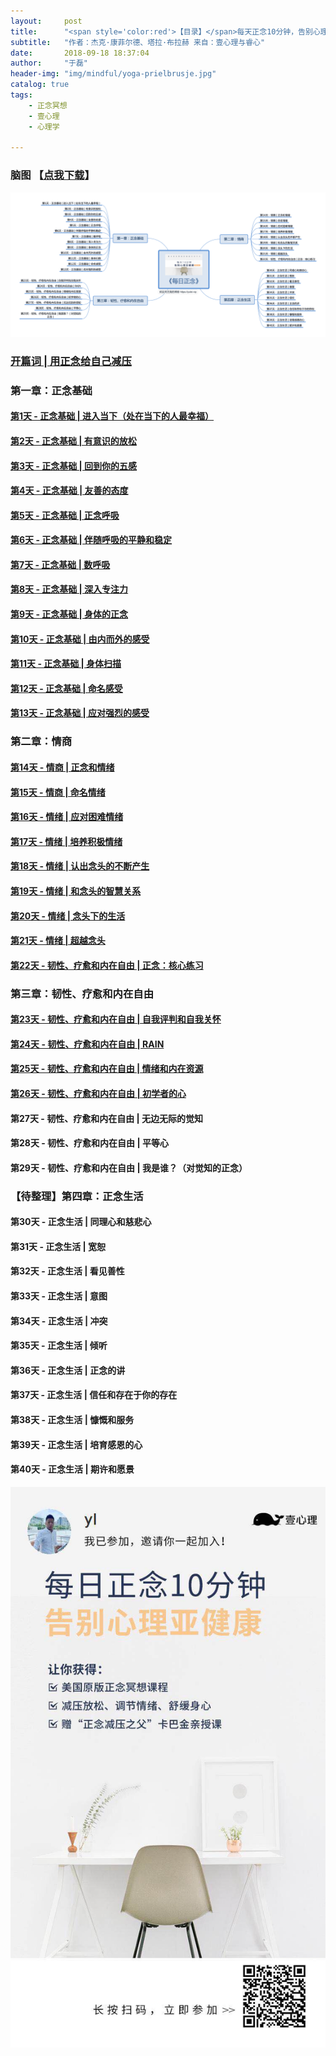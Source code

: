 ```yaml
---
layout:     post
title:      "<span style='color:red'>【目录】</span>每天正念10分钟，告别心理亚健康"
subtitle:   "作者：杰克·康菲尔德、塔拉·布拉赫 来自：壹心理与睿心"
date:       2018-09-18 18:37:04
author:     "于磊"
header-img: "img/mindful/yoga-prielbrusje.jpg"
catalog: true
tags:
    - 正念冥想
    - 壹心理
    - 心理学

---
```




### 脑图 【[点我下载](https://github.com/yuleizhuai/resources/raw/master/psychology/mindful/mindful_directory.png)】

![mindful_directory](/img/mindful/mindful_directory.png)



### [开篇词 | 用正念给自己减压](https://yulei.vip/2018/09/18/the_opening_words/)

### 第一章：正念基础

#### [第1天 - 正念基础 | 进入当下（处在当下的人最幸福）](https://yulei.vip/2018/09/18/into_the_present/)

#### [第2天 - 正念基础 | 有意识的放松](https://yulei.vip/2018/09/20/02Conscious_relaxation/)

#### [第3天 - 正念基础 | 回到你的五感](https://yulei.vip/2018/09/22/03Go_back_to_your_five_senses/)

#### [第4天 - 正念基础 | 友善的态度](https://yulei.vip/2018/09/26/04Friendly_attitude/)

#### [第5天 - 正念基础 | 正念呼吸](https://yulei.vip/2018/09/27/05Mindfulness_of_breathing/)

#### [第6天 - 正念基础 | 伴随呼吸的平静和稳定](https://yulei.vip/2018/09/29/06Quiet_ease/)

#### [第7天 - 正念基础 | 数呼吸](https://yulei.vip/2018/10/04/07Number_of_breathing/)

#### [第8天 - 正念基础 | 深入专注力](https://yulei.vip/2018/10/09/08Deap_focus/)

#### [第9天 - 正念基础 | 身体的正念](https://yulei.vip/2018/10/11/09Body_mindfulness/)

#### [第10天 - 正念基础 | 由内而外的感受](https://yulei.vip/2018/10/15/10Feel_from_the_inside_out/)

#### [第11天 - 正念基础 | 身体扫描](https://yulei.vip/2018/10/18/11The_body_scan/)

#### [第12天 - 正念基础 | 命名感受](https://yulei.vip/2018/10/25/12After_feeling/)

#### [第13天 - 正念基础 | 应对强烈的感受](https://yulei.vip/2018/11/08/13Deal_with_strong_feelings/)

### 第二章：情商

#### [第14天 - 情商 | 正念和情绪](https://yulei.vip/2018/11/08/14Mindfulness_and_emotion/)

#### [第15天 - 情商 | 命名情绪](https://yulei.vip/2018/11/12/15Naming_emotions/)

#### [第16天 - 情绪 | 应对困难情绪](https://yulei.vip/2018/12/15/16Coping_with_difficult_emotions/)

#### [第17天 - 情绪 | 培养积极情绪](https://yulei.vip/2018/12/16/17Cultivate_positive_emotions/)

#### [第18天 - 情绪 | 认出念头的不断产生](https://yulei.vip/2018/12/16/18Recognize_thoughts/)

#### [第19天 - 情绪 | 和念头的智慧关系](https://yulei.vip/2018/12/18/19The_wisdom_of_thought/)

#### [第20天 - 情绪 | 念头下的生活](https://yulei.vip/2018/12/20/20Live_with_your_thoughts/)

#### [第21天 - 情绪 | 超越念头](https://yulei.vip/2018/12/24/21Beyond_the_thought/)

#### [第22天 - 韧性、疗愈和内在自由 | 正念：核心练习](https://yulei.vip/2019/01/18/22Core_practice/)

### 第三章：韧性、疗愈和内在自由

#### [第23天 - 韧性、疗愈和内在自由 | 自我评判和自我关怀](https://yulei.vip/2019/01/20/23Self_evaluation_and_self_care/)

#### [第24天 - 韧性、疗愈和内在自由 | RAIN](https://yulei.vip/2019/01/20/24RAIN/)

#### [第25天 - 韧性、疗愈和内在自由 | 情绪和内在资源](https://yulei.vip/2019/01/20/25Emotions_and_inner_resources/)

#### [第26天 - 韧性、疗愈和内在自由 | 初学者的心](https://yulei.vip/2019/01/20/26Beginner's_mind/)

#### 第27天 - 韧性、疗愈和内在自由 | 无边无际的觉知

#### 第28天 - 韧性、疗愈和内在自由 | 平等心

#### 第29天 - 韧性、疗愈和内在自由 | 我是谁？（对觉知的正念）

### 【待整理】第四章：正念生活

#### 第30天 - 正念生活 | 同理心和慈悲心

#### 第31天 - 正念生活 | 宽恕

#### 第32天 - 正念生活 | 看见善性

#### 第33天 - 正念生活 | 意图

#### 第34天 - 正念生活 | 冲突

#### 第35天 - 正念生活 | 倾听

#### 第36天 - 正念生活 | 正念的讲

#### 第37天 - 正念生活 | 信任和存在于你的存在

#### 第38天 - 正念生活 | 慷慨和服务

#### 第39天 - 正念生活 | 培育感恩的心

#### 第40天 - 正念生活 | 期许和愿景



![mindful_directory](/img/mindful/share.jpeg)











































